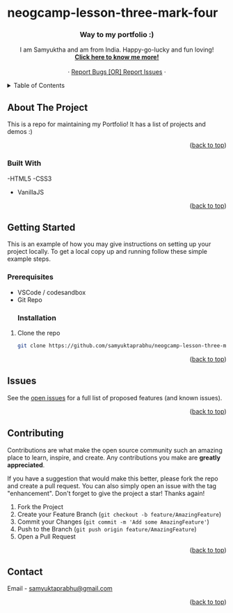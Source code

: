 # neogcamp-lesson-three-mark-four

<a name="readme-top"></a>

<h3 align="center" name="readme-top">Way to my portfolio :)</h3>

  <p align="center">
  I am Samyuktha and am from India. Happy-go-lucky and fun loving!
    <br />
    <a href="https://samyuktha.netlify.app/"><strong>Click here to know me more!</strong></a>
    <br />
    <br />
    <a href=""></a>
    ·
    <a href="https://github.com/samyuktaprabhu/neogcamp-lesson-three-mark-four/issues">Report Bugs [OR] Report Issues</a>
    ·
</div>

<details>
  <summary>Table of Contents</summary>
  <ol>
    <li>
      <a href="#about-the-project">About The Project</a>
      <ul>
        <li><a href="#built-with">Built With</a></li>
      </ul>
    </li>
    <li>
      <a href="#getting-started">Getting Started</a>
      <ul>
        <li><a href="#prerequisites">Prerequisites</a></li>
        <li><a href="#installation">Installation</a></li>
      </ul>
    </li>
    <li><a href="#usage">Usage</a></li>
    <li><a href="#contributing">Contributing</a></li>
    <li><a href="#contact">Contact</a></li>
  </ol>
</details>

## About The Project

This is a repo for maintaining my Portfolio! It has a list of projects and demos :)

<p align="right">(<a href="#readme-top">back to top</a>)</p>

### Built With

-HTML5
-CSS3
- VanillaJS


<p align="right">(<a href="#readme-top">back to top</a>)</p>

## Getting Started

This is an example of how you may give instructions on setting up your project locally.
To get a local copy up and running follow these simple example steps.

### Prerequisites

- VSCode / codesandbox
- Git Repo
  ### Installation

1. Clone the repo
   ```sh
   git clone https://github.com/samyuktaprabhu/neogcamp-lesson-three-mark-four.git
   ```

<p align="right">(<a href="#readme-top">back to top</a>)</p>

<!-- ROADMAP -->

## Issues

See the [open issues](https://github.com/samyuktaprabhu/neogcamp-lesson-three-mark-four/issues) for a full list of proposed features (and known issues).

<p align="right">(<a href="#readme-top">back to top</a>)</p>

<!-- CONTRIBUTING -->

## Contributing

Contributions are what make the open source community such an amazing place to learn, inspire, and create. Any contributions you make are **greatly appreciated**.

If you have a suggestion that would make this better, please fork the repo and create a pull request. You can also simply open an issue with the tag "enhancement".
Don't forget to give the project a star! Thanks again!

1. Fork the Project
2. Create your Feature Branch (`git checkout -b feature/AmazingFeature`)
3. Commit your Changes (`git commit -m 'Add some AmazingFeature'`)
4. Push to the Branch (`git push origin feature/AmazingFeature`)
5. Open a Pull Request

<p align="right">(<a href="#readme-top">back to top</a>)</p>

<!-- CONTACT -->

## Contact

Email - samyuktaprabhu@gmail.com

<p align="right">(<a href="#readme-top">back to top</a>)</p>
